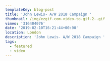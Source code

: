```yaml
---
templateKey: blog-post
title: 'John Lewis- A/W 2018 Campaign '
thumbnail: /img/ezgif.com-video-to-gif-2-.gif
vimeo: '316404076'
date: '2019-02-10T16:21:44+00:00'
location: London
description: 'John Lewis- A/W 2018 Campaign '
tags:
  - featured
  - video
---
```


